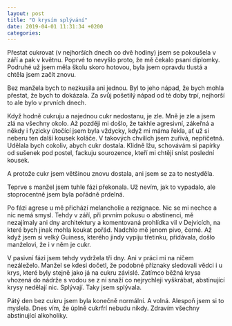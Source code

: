 ```yaml
---
layout: post
title: "O krysím splývání"
date: 2019-04-01 11:31:34 +0200
categories: 
---
```


Přestat cukrovat (v nejhorších dnech co dvě hodiny) jsem se pokoušela v září a pak v květnu. Poprvé to nevyšlo proto, že mě čekalo psaní diplomky. Podruhé už jsem měla školu skoro hotovou, byla jsem opravdu tlustá a chtěla jsem začít znovu.

Bez manžela bych to nezkusila ani jednou. Byl to jeho nápad, že bych mohla přestat, že bych to dokázala. Za svůj pošetilý nápad od té doby trpí, nejhorší to ale bylo v prvních dnech.

Když hodně cukruju a najednou cukr nedostanu, je zle. Mně je zle a jsem zlá na všechny okolo. Až později mi došlo, že takhle agresivní, zákeřná a někdy i fyzicky útočící jsem byla vždycky, když mi máma řekla, ať už si neberu ten další kousek koláče. V takových chvílích jsem zuřivá, nepříčetná. Udělala bych cokoliv, abych cukr dostala. Klidně lžu, schovávám si papírky od sušenek pod postel, fackuju sourozence, kteří mi chtějí sníst poslední kousek.

A protože cukr jsem většinou znovu dostala, ani jsem se za to nestyděla.

Teprve s manžel jsem tuhle fázi překonala. Už nevím, jak to vypadalo, ale stoprocentně jsem byla pořádně prdelná. 

Po fázi agrese u mě přichází melancholie a rezignace. Nic se mi nechce a nic nemá smysl. Tehdy v září, při prvním pokusu o abstinenci, mě nezajímaly ani dny architektury a komentovaná prohlídka vil v Dejvicích, na které bych jinak mohla koukat pořád. Nadchlo mě jenom pivo, černé. Až když jsem si velký Guiness, kterého jindy vypiju třetinku, přidávala, došlo manželovi, že i v něm je cukr.

V pasivní fázi jsem tehdy vydržela tři dny. Ani v práci mi na ničem nezáleželo. Manžel se kdesi dočetl, že podobné příznaky sledovali vědci i u krys, které byly stejně jako já na cukru závislé. Zatímco běžná krysa vhozená do nádrže s vodou se z ní snaží co nejrychleji vyškrábat, abstinující krysy nedělají nic. Splývají. Taky jsem splývala.

Pátý den bez cukru jsem byla konečně normální. A volná. Alespoň jsem si to myslela. Dnes vím, že úplně cukrfrí nebudu nikdy. Zdravím všechny abstinující alkoholiky.